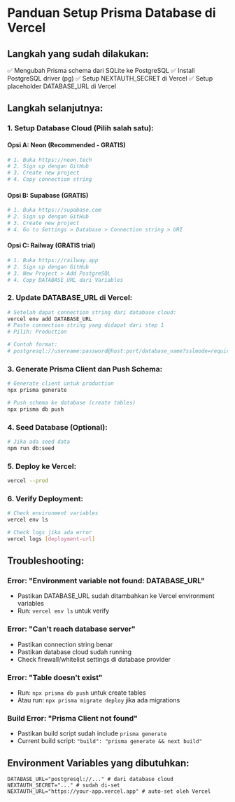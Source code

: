 # Panduan Setup Prisma Database di Vercel

## Langkah yang sudah dilakukan:
✅ Mengubah Prisma schema dari SQLite ke PostgreSQL
✅ Install PostgreSQL driver (pg)
✅ Setup NEXTAUTH_SECRET di Vercel
✅ Setup placeholder DATABASE_URL di Vercel

## Langkah selanjutnya:

### 1. Setup Database Cloud (Pilih salah satu):

#### Opsi A: Neon (Recommended - GRATIS)
```bash
# 1. Buka https://neon.tech
# 2. Sign up dengan GitHub
# 3. Create new project
# 4. Copy connection string
```

#### Opsi B: Supabase (GRATIS)
```bash
# 1. Buka https://supabase.com  
# 2. Sign up dengan GitHub
# 3. Create new project
# 4. Go to Settings > Database > Connection string > URI
```

#### Opsi C: Railway (GRATIS trial)
```bash
# 1. Buka https://railway.app
# 2. Sign up dengan GitHub  
# 3. New Project > Add PostgreSQL
# 4. Copy DATABASE_URL dari Variables
```

### 2. Update DATABASE_URL di Vercel:
```bash
# Setelah dapat connection string dari database cloud:
vercel env add DATABASE_URL
# Paste connection string yang didapat dari step 1
# Pilih: Production

# Contoh format:
# postgresql://username:password@host:port/database_name?sslmode=require
```

### 3. Generate Prisma Client dan Push Schema:
```bash
# Generate client untuk production
npx prisma generate

# Push schema ke database (create tables)
npx prisma db push
```

### 4. Seed Database (Optional):
```bash
# Jika ada seed data
npm run db:seed
```

### 5. Deploy ke Vercel:
```bash
vercel --prod
```

### 6. Verify Deployment:
```bash
# Check environment variables
vercel env ls

# Check logs jika ada error
vercel logs [deployment-url]
```

## Troubleshooting:

### Error: "Environment variable not found: DATABASE_URL"
- Pastikan DATABASE_URL sudah ditambahkan ke Vercel environment variables
- Run: `vercel env ls` untuk verify

### Error: "Can't reach database server"  
- Pastikan connection string benar
- Pastikan database cloud sudah running
- Check firewall/whitelist settings di database provider

### Error: "Table doesn't exist"
- Run: `npx prisma db push` untuk create tables
- Atau run: `npx prisma migrate deploy` jika ada migrations

### Build Error: "Prisma Client not found"
- Pastikan build script sudah include `prisma generate`
- Current build script: `"build": "prisma generate && next build"`

## Environment Variables yang dibutuhkan:
```
DATABASE_URL="postgresql://..." # dari database cloud
NEXTAUTH_SECRET="..." # sudah di-set
NEXTAUTH_URL="https://your-app.vercel.app" # auto-set oleh Vercel
```